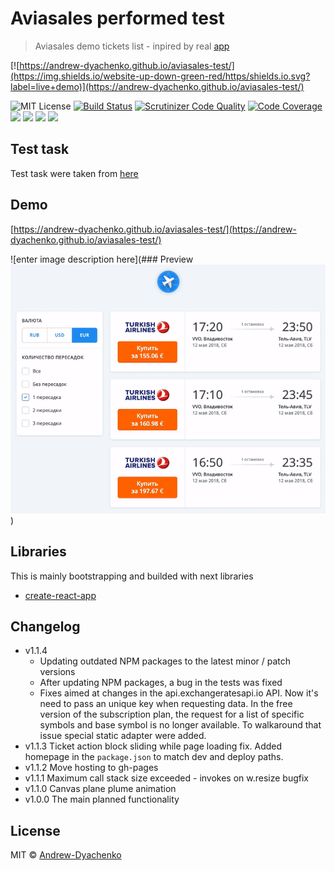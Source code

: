 # Aviasales performed test

> Aviasales demo tickets list - inpired by real [app](https://www.aviasales.ru/)

[![https://andrew-dyachenko.github.io/aviasales-test/](https://img.shields.io/website-up-down-green-red/https/shields.io.svg?label=live+demo)](https://andrew-dyachenko.github.io/aviasales-test/)

![MIT License](https://img.shields.io/github/license/Andrew-Dyachenko/aviasales-test.svg)
[![Build Status](https://scrutinizer-ci.com/g/Andrew-Dyachenko/aviasales-test/badges/build.png?b=master)](https://scrutinizer-ci.com/g/Andrew-Dyachenko/aviasales-test/build-status/master)
[![Scrutinizer Code Quality](https://scrutinizer-ci.com/g/Andrew-Dyachenko/aviasales-test/badges/quality-score.png?b=master)](https://scrutinizer-ci.com/g/Andrew-Dyachenko/aviasales-test/?branch=master)
[![Code Coverage](https://scrutinizer-ci.com/g/Andrew-Dyachenko/aviasales-test/badges/coverage.png?b=master)](https://scrutinizer-ci.com/g/Andrew-Dyachenko/aviasales-test/?branch=master)
![](https://img.shields.io/github/issues/Andrew-Dyachenko/aviasales-test.svg)
![](https://img.shields.io/github/stars/Andrew-Dyachenko/aviasales-test.svg)
![](https://img.shields.io/github/forks/Andrew-Dyachenko/aviasales-test.svg)
![](https://img.shields.io/github/repo-size/andrew-dyachenko/aviasales-test.svg?style=flat)

## Test task
Test task were taken from [here](https://github.com/Andrew-Dyachenko/test-tasks/tree/master/DEPRECATED_aviasales)

## Demo
[https://andrew-dyachenko.github.io/aviasales-test/](https://andrew-dyachenko.github.io/aviasales-test/)

![enter image description here](### Preview
![Authentica love desktop preview](./aviasales-test-app-preview.gif))

## Libraries
This is mainly bootstrapping and builded with next libraries
- [create-react-app](https://github.com/facebook/create-react-app)

## Changelog
- v1.1.4
  - Updating outdated NPM packages to the latest minor / patch versions
  - After updating NPM packages, a bug in the tests was fixed
  - Fixes aimed at changes in the api.exchangeratesapi.io API. Now it's need to pass an unique key when requesting data. In the free version of the subscription plan, the request for a list of specific symbols and base symbol is no longer available. To walkaround that issue special static adapter were added.
- v1.1.3 Ticket action block sliding while page loading fix. Added homepage in the `package.json` to match dev and deploy paths.
- v1.1.2 Move hosting to gh-pages
- v1.1.1 Maximum call stack size exceeded - invokes on w.resize bugfix
- v1.1.0 Canvas plane plume animation
- v1.0.0 The main planned functionality

## License

MIT © [Andrew-Dyachenko](https://github.com/Andrew-Dyachenko)
